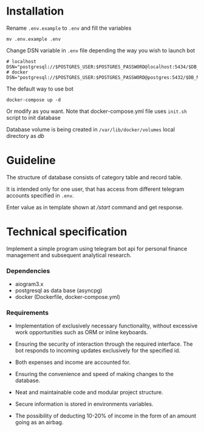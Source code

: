# Installation

Rename `.env.example` to `.env` and fill the variables

```shell
mv .env.example .env
```

Change DSN variable in `.env` file depending the way you wish to launch bot

```
# localhost
DSN="postgresql://$POSTGRES_USER:$POSTGRES_PASSWORD@localhost:5434/$DB_NAME"
# docker
DSN="postgresql://$POSTGRES_USER:$POSTGRES_PASSWORD@postgres:5432/$DB_NAME"
```

The default way to use bot

```shell
docker-compose up -d
```

Or modify as you want. Note that docker-compose.yml file uses `init.sh` script to init database

Database volume is being created in `/var/lib/docker/volumes` local directory as *db*

# Guideline

The structure of database consists of category table and record table.

It is intended only for one user, that has access from different telegram accounts specified in `.env`.

Enter value as in template shown at */start* command and get response.

# Technical specification

Implement a simple program using telegram bot api for personal finance management and subsequent analytical research.

### Dependencies

- aiogram3.x
- postgresql as data base (asyncpg)
- docker (Dockerfile, docker-compose.yml)

### Requirements

- Implementation of exclusively necessary functionality, without excessive work opportunities such as ORM or inline keyboards.

- Ensuring the security of interaction through the required interface. The bot responds to incoming updates exclusively for the specified id.

- Both expenses and income are accounted for.

- Ensuring the convenience and speed of making changes to the database.

- Neat and maintainable code and modular project structure.

- Secure information is stored in environments variables.

- The possibility of deducting 10-20% of income in the form of an amount going as an airbag.
